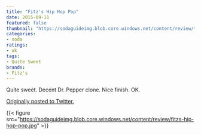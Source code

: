 ```yaml
---
title: "Fitz's Hip Hop Pop"
date: 2015-09-11
featured: false
thumbnail: "https://sodaguideimg.blob.core.windows.net/content/review/thumbs/fitzs-hip-hop-pop.jpg"
categories:
- soda
ratings:
- ok
tags:
- Quite Sweet
brands:
- Fitz's
---
```


Quite sweet. Decent Dr. Pepper clone. Nice finish. OK.

[Originally posted to Twitter.](https://twitter.com/Cavorter/status/642402286753284096)

{{< figure src="https://sodaguideimg.blob.core.windows.net/content/review/fitzs-hip-hop-pop.jpg" >}}
